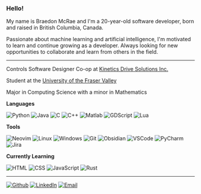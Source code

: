 <!--
**BraedonM/BraedonM** is a ✨ _special_ ✨ repository because its `README.md` (this file) appears on your GitHub profile.

Here are some ideas to get you started:

- 🔭 I’m currently working on ...
- 🌱 I’m currently learning ...
- 👯 I’m looking to collaborate on ...
- 🤔 I’m looking for help with ...
- 💬 Ask me about ...
- 📫 How to reach me: ...
- 😄 Pronouns: ...
- ⚡ Fun fact: ...
-->
### Hello!

My name is Braedon McRae and I'm a 20-year-old software developer, born and raised in British Columbia, Canada.

Passionate about machine learning and artificial intelligence,
I'm motivated to learn and continue growing as a developer.
Always looking for new opportunities to collaborate and learn from others in the field.

---

Controls Software Designer Co-op at [Kinetics Drive Solutions Inc.](https://www.kineticsdrive.com/)

Student at the [University of the Fraser Valley](https://www.ufv.ca/)

Major in Computing Science with a minor in Mathematics

__Languages__

![Python](https://img.shields.io/badge/-Python-000?&logo=Python)
![Java](https://img.shields.io/badge/-Java-000?&logo=Java&logoColor=007396)
![C](https://img.shields.io/badge/-C-000?&logo=C)
![C++](https://img.shields.io/badge/-C++-000?&logo=c%2b%2b&logoColor=00599C)
![Matlab](https://img.shields.io/badge/-Matlab-000?&logo=Mathworks)
![GDScript](https://img.shields.io/badge/-GDScript-000?&logo=godotengine)
![Lua](https://img.shields.io/badge/-Lua-000?&logo=Lua)

__Tools__

![Neovim](https://img.shields.io/badge/-Neovim-000?&logo=Neovim)
![Linux](https://img.shields.io/badge/-Linux-000?&logo=Linux)
![Windows](https://img.shields.io/badge/-Windows-000?&logo=Windows)
![Git](https://img.shields.io/badge/-Git-000?&logo=Git)
![Obsidian](https://img.shields.io/badge/-Obsidian-000?&logo=Obsidian)
![VSCode](https://img.shields.io/badge/-VSCode-000?&logo=Visual%20Studio%20Code)
![PyCharm](https://img.shields.io/badge/-PyCharm-000?&logo=PyCharm)
![Jira](https://img.shields.io/badge/-Jira-000?&logo=Jira)

__Currently Learning__

![HTML](https://img.shields.io/badge/-HTML-000?&logo=HTML5)
![CSS](https://img.shields.io/badge/-CSS-000?&logo=CSS3)
![JavaScript](https://img.shields.io/badge/-JavaScript-000?&logo=JavaScript)
![Rust](https://img.shields.io/badge/-Rust-000?&logo=Rust)

---

<p>
<a href="https://github.com/braedonm" target="_blank"><img alt="Github" src="https://img.shields.io/badge/GitHub-%2312100E.svg?&style=for-the-badge&logo=Github&logoColor=white" /></a>
<a href="https://www.linkedin.com/in/braedonm" target="_blank"><img alt="LinkedIn" src="https://img.shields.io/badge/linkedin-%230077B5.svg?&style=for-the-badge&logo=linkedin&logoColor=white" /></a>
<a href="mailto:braedonmcrae98@gmail.com" target="_blank"><img alt="Email" src="https://img.shields.io/badge/Email-%23D14836.svg?&style=for-the-badge&logo=Gmail&logoColor=white" /></a>
</p>
